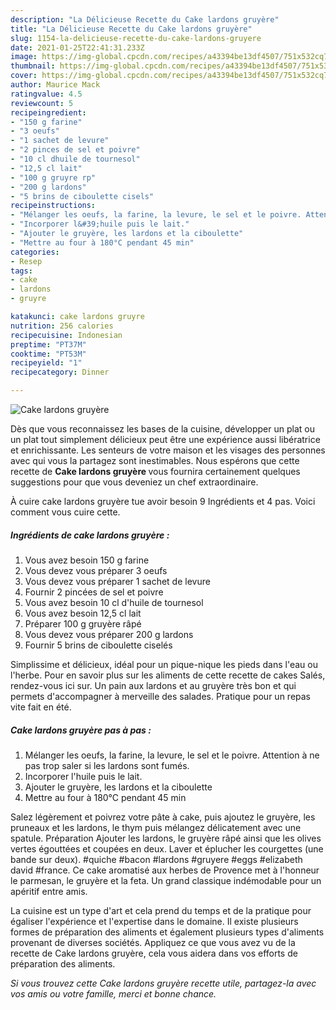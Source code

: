 ```yaml
---
description: "La Délicieuse Recette du Cake lardons gruyère"
title: "La Délicieuse Recette du Cake lardons gruyère"
slug: 1154-la-delicieuse-recette-du-cake-lardons-gruyere
date: 2021-01-25T22:41:31.233Z
image: https://img-global.cpcdn.com/recipes/a43394be13df4507/751x532cq70/cake-lardons-gruyere-photo-principale-de-la-recette.jpg
thumbnail: https://img-global.cpcdn.com/recipes/a43394be13df4507/751x532cq70/cake-lardons-gruyere-photo-principale-de-la-recette.jpg
cover: https://img-global.cpcdn.com/recipes/a43394be13df4507/751x532cq70/cake-lardons-gruyere-photo-principale-de-la-recette.jpg
author: Maurice Mack
ratingvalue: 4.5
reviewcount: 5
recipeingredient:
- "150 g farine"
- "3 oeufs"
- "1 sachet de levure"
- "2 pinces de sel et poivre"
- "10 cl dhuile de tournesol"
- "12,5 cl lait"
- "100 g gruyre rp"
- "200 g lardons"
- "5 brins de ciboulette cisels"
recipeinstructions:
- "Mélanger les oeufs, la farine, la levure, le sel et le poivre. Attention à ne pas trop saler si les lardons sont fumés."
- "Incorporer l&#39;huile puis le lait."
- "Ajouter le gruyère, les lardons et la ciboulette"
- "Mettre au four à 180°C pendant 45 min"
categories:
- Resep
tags:
- cake
- lardons
- gruyre

katakunci: cake lardons gruyre 
nutrition: 256 calories
recipecuisine: Indonesian
preptime: "PT37M"
cooktime: "PT53M"
recipeyield: "1"
recipecategory: Dinner

---
```



![Cake lardons gruyère](https://img-global.cpcdn.com/recipes/a43394be13df4507/751x532cq70/cake-lardons-gruyere-photo-principale-de-la-recette.jpg)

Dès que vous reconnaissez les bases de la cuisine, développer un plat ou un plat tout simplement délicieux peut être une expérience aussi libératrice et enrichissante. Les senteurs de votre maison et les visages des personnes avec qui vous la partagez sont inestimables. Nous espérons que cette recette de <strong> Cake lardons gruyère </strong> vous fournira certainement quelques suggestions pour que vous deveniez un chef extraordinaire.

<!--inarticleads1-->

À cuire cake lardons gruyère tue avoir besoin 9 Ingrédients et 4 pas. Voici comment vous cuire cette.

##### Ingrédients de cake lardons gruyère :

1. Vous avez besoin 150 g farine
1. Vous devez vous préparer 3 oeufs
1. Vous devez vous préparer 1 sachet de levure
1. Fournir 2 pincées de sel et poivre
1. Vous avez besoin 10 cl d&#39;huile de tournesol
1. Vous avez besoin 12,5 cl lait
1. Préparer 100 g gruyère râpé
1. Vous devez vous préparer 200 g lardons
1. Fournir 5 brins de ciboulette ciselés


Simplissime et délicieux, idéal pour un pique-nique les pieds dans l&#39;eau ou l&#39;herbe. Pour en savoir plus sur les aliments de cette recette de cakes Salés, rendez-vous ici sur. Un pain aux lardons et au gruyère très bon et qui permets d&#39;accompagner à merveille des salades. Pratique pour un repas vite fait en été. 

<!--inarticleads2-->

##### Cake lardons gruyère pas à pas :

1. Mélanger les oeufs, la farine, la levure, le sel et le poivre. Attention à ne pas trop saler si les lardons sont fumés.
1. Incorporer l&#39;huile puis le lait.
1. Ajouter le gruyère, les lardons et la ciboulette
1. Mettre au four à 180°C pendant 45 min


Salez légèrement et poivrez votre pâte à cake, puis ajoutez le gruyère, les pruneaux et les lardons, le thym puis mélangez délicatement avec une spatule. Préparation Ajouter les lardons, le gruyère râpé ainsi que les olives vertes égouttées et coupées en deux. Laver et éplucher les courgettes (une bande sur deux). #quiche #bacon #lardons #gruyere #eggs #elizabeth david #france. Ce cake aromatisé aux herbes de Provence met à l&#39;honneur le parmesan, le gruyère et la feta. Un grand classique indémodable pour un apéritif entre amis. 

<!--inarticleads1-->

<p>
La cuisine est un type d'art et cela prend du temps et de la pratique pour égaliser l'expérience et l'expertise dans le domaine. Il existe plusieurs formes de préparation des aliments et également plusieurs types d'aliments provenant de diverses sociétés. Appliquez ce que vous avez vu de la recette de Cake lardons gruyère, cela vous aidera dans vos efforts de préparation des aliments.
</p>

<p>
<i>Si vous trouvez cette Cake lardons gruyère recette utile, partagez-la avec vos amis ou votre famille, merci et bonne chance.</i>
</p>
